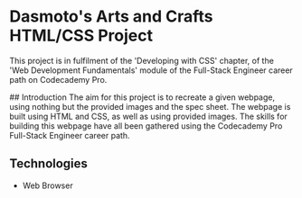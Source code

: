 # Dasmoto's Arts and Crafts HTML/CSS Project
This project is in fulfilment of the 'Developing with CSS' chapter, of the 'Web Development Fundamentals' module of the Full-Stack Engineer career path on Codecademy Pro.

## Introduction
The aim for this project is to recreate a given webpage, using nothing but the provided images and the spec sheet. The webpage is built using HTML and CSS, as well as using provided images. The skills for building this webpage have all been gathered using the Codecademy Pro Full-Stack Engineer career path.

## Technologies
- Web Browser